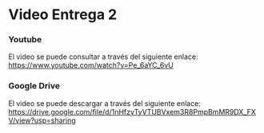 # Video Entrega 2
### Youtube
El video se puede consultar a través del siguiente enlace:</br>
https://www.youtube.com/watch?v=Pe_6aYC_6vU

### Google Drive
El video se puede descargar a través del siguiente enlace:</br>
https://drive.google.com/file/d/1nHfzyTyVTUBVxem3R8PmpBmMR9DX_FXV/view?usp=sharing

